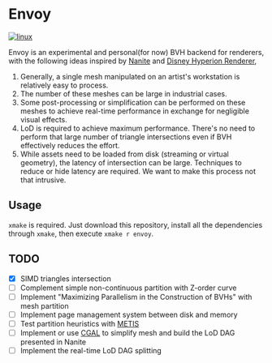 # Envoy

[![linux](https://github.com/kririae/envoy/actions/workflows/linux.yml/badge.svg?branch=main)](https://github.com/kririae/envoy/actions/workflows/linux.yml)

Envoy is an experimental and personal(for now) BVH backend for renderers, 
with the following ideas inspired by [Nanite](https://advances.realtimerendering.com/s2021/Karis_Nanite_SIGGRAPH_Advances_2021_final.pdf)
and [Disney Hyperion Renderer](https://www.disneyanimation.com/publications/the-design-and-evolution-of-disneys-hyperion-renderer/),
1. Generally, a single mesh manipulated on an artist's workstation is relatively easy to process.
2. The number of these meshes can be large in industrial cases.
3. Some post-processing or simplification can be performed on these meshes to achieve real-time performance in exchange for negligible visual effects. 
4. LoD is required to achieve maximum performance. There's no need to perform that large number of triangle intersections even if BVH effectively reduces the effort. 
5. While assets need to be loaded from disk (streaming or virtual geometry), the latency of intersection can be large. Techniques to reduce or hide latency are required. We want to make this process not that intrusive.

## Usage

`xmake` is required. 
Just download this repository, install all the dependencies through `xmake`, then execute `xmake r envoy`.

## TODO

- [x] SIMD triangles intersection
- [ ] Complement simple non-continuous partition with Z-order curve
- [ ] Implement "Maximizing Parallelism in the Construction of BVHs" with mesh partition
- [ ] Implement page management system between disk and memory
- [ ] Test partition heuristics with [METIS](https://github.com/KarypisLab/METIS)
- [ ] Implement or use [CGAL](https://github.com/CGAL/cgal) to simplify mesh and build the LoD DAG presented in Nanite
- [ ] Implement the real-time LoD DAG splitting
